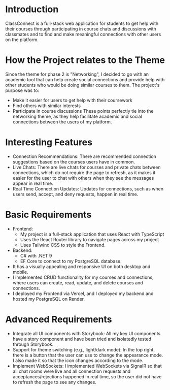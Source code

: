 # Introduction
ClassConnect is a full-stack web application for students to get help with their courses through participating in course chats and discussions with classmates and to find and make meaningful connections with other users on the platform.

# How the Project relates to the Theme
Since the theme for phase 2 is "Networking", I decided to go with an academic tool that can help create social connections and provide help with other students who would be doing similar courses to them. 
The project's purpose was to:
- Make it easier for users to get help with their coursework
- Find others with similar interests
- Participate in course discussions
These points perfectly tie into the networking theme, as they help facilitate academic and social connections between the users of my platform.

# Interesting Features
- Connection Recommendations: There are recommended connection suggestions based on the courses users have in common.
- Live Chats: There are live chats for courses and private chats between connections, which do not require the page to refresh, as it makes it easier for the user to chat with others when they see the messages appear in real time.
- Real Time Connection Updates: Updates for connections, such as when users send, accept, and deny requests, happen in real time.

# Basic Requirements
- Frontend: 
    - My project is a full-stack application that uses React with TypeScript 
    - Uses the React Router library to navigate pages across my project
    - Uses Tailwind CSS to style the Frontend.
- Backend:  
    - C# with .NET 9 
    - EF Core to connect to my PostgreSQL database. 
- It has a visually appealing and responsive UI on both desktop and mobile. 
- I implemented CRUD functionality for my courses and connections, where users can create, read, update, and delete courses and connections.
- I deployed my Frontend via Vercel, and I deployed my backend and hosted my PostgreSQL on Render.

# Advanced Requirements
- Integrate all UI components with Storybook: All my key UI components have a story component and have been tried and isolatedly tested through Storybook.
- Support for theme switching (e.g., light/dark mode): In the top right, there is a button that the user can use to change the appearance mode. I also made it so that the icon changes according to the mode.
- Implement WebSockets: I implemented WebSockets via SignalR so that all chat rooms were live and all connection requests and acceptances/rejections happened in real time, so the user did not have to refresh the page to see any changes.

